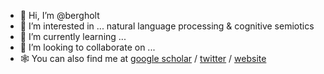 - 👋 Hi, I’m @bergholt
- 👀 I’m interested in ... natural language processing & cognitive semiotics
- 🌱 I’m currently learning ...
- 💞️ I’m looking to collaborate on ...
- 🕸️ You can also find me at [google scholar](https://scholar.google.com/citations?user=Wh_RhH8AAAAJ&hl=en) / [twitter](https://twitter.com/kasperbergholt) / [website](https://bergholt.net/)

<!---
bergholt/bergholt is a ✨ special ✨ repository because its `README.md` (this file) appears on your GitHub profile.
You can click the Preview link to take a look at your changes.
--->
